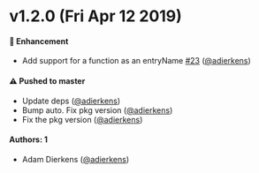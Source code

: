 # v1.2.0 (Fri Apr 12 2019)

#### 🚀  Enhancement

- Add support for a function as an entryName [#23](https://github.com/adierkens/webpack-inject-plugin/pull/23) ([@adierkens](https://github.com/adierkens))

#### ⚠️  Pushed to master

- Update deps  ([@adierkens](https://github.com/adierkens))
- Bump auto. Fix pkg version  ([@adierkens](https://github.com/adierkens))
- Fix the pkg version  ([@adierkens](https://github.com/adierkens))

#### Authors: 1

- Adam Dierkens ([@adierkens](https://github.com/adierkens))